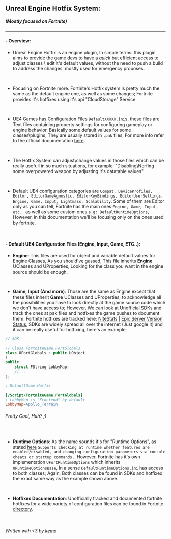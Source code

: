 ## Unreal Engine Hotfix System: 
##### (Mostly focused on Fortnite)
--- 

#### - Overview:

- Unreal Engine Hotfix is an engine plugin,
In simple terms: this plugin aims to provide the game devs to have a *quick* but efficient access to adjust classes \ edit it's default values, without the need to push a build to address the changes, mostly used for emergency proposes.
<br>

- Focusing on Fortnite more. Fortnite's Hotfix system is pretty much the same as the default engine one, as well as some changes; Fortnite provides it's hotfixes using it's api "CloudStorage" Service.
<br>

- UE4 Games has Configuration Files `DefaultXXXXX.ini`s, these files are Text files containing property settings for configuring gameplay or engine behavior. Basically some default values for some classes\plugins, They are usually stored in `.pak` files, For more info refer to the official documentation [here](https://docs.unrealengine.com/en-US/ProductionPipelines/ConfigurationFiles/index.html).
<br>


- The Hotfix System can adjust\change values in those files which can be really usefull in so much situations, for example: "Disabling\Nerfing some overpowered weapon by adjusting it's datatable values". 
<br>

- Default UE4 configuration categories are `Compat, DeviceProfiles, Editor, EditorGameAgnostic, EditorKeyBindings, EditorUserSettings, Engine, Game, Input, Lightmass, Scalability`. Some of them are Editor only as you can tell, Fortnite has the main ones `Engine, Game, Input, etc..` as well as some custom ones `e.g: DefaultRuntimeOptions`, However, in this documentation we'll be focusing only on the ones used by fortnite.
<br>

#### - Default UE4 Configuration Files (Engine, Input, Game, ETC..):

- **Engine**: This files are used for object and variable default values for Engine Classes, As you should've gussed, This file inherits **Engine** UClasses and UProperties, Looking for the class you want in the engine source should be enough.
<br>

- **Game, Input (And more)**:
Those are the same as Engine except that these files inherit **Game** UClasses and UProperties, to acknowledge all the possibilities you have to look directly at the game source code which we don't have access to; However, We can look at Unofficial SDKs and track the ones at pak files and hotfixes the game pushes to document them. Fortnite hotfixes are tracked here: [NiteStats](https://discord.gg/wJp9ZEp) | [Epic Server Version Status](https://discord.gg/z9TPuevz6s), SDKs are widely spread all over the internet (Just google it) and it can be really useful for hotfixing, here's an example: 

```cpp
// SDK

// Class FortniteGame.FortGlobals
class UFortGlobals : public UObject
{
public:
    struct FString LobbyMap;       
    //...
};
```

```ini
; DefaultGame Hotfix

[/Script/FortniteGame.FortGlobals]
; LobbyMap is "Frontend" by default
LobbyMap=Apollo_Terrain
```
###### *Pretty Cool, Huh? ;)*
<br>

- **Runtime Options**:
As the name sounds it's for "Runtime Options", as stated [here](https://docs.unrealengine.com/en-US/API/Runtime/Engine/Engine/URuntimeOptionsBase/index.html) `Supports checking at runtime whether features are enabled/disabled, and changing configuration parameters via console cheats or startup commands.`. However, Fortnite has it's own implementation `UFortRuntimeOptions` which inherits `URuntimeOptionsBase`, In a sense `DefaultRuntimeOptions.ini` has access to both classes; Again, Both classes can be found in SDKs and hotfixed the exact same way as the example shown above.
<br>

- **Hotfixes Documentation**:
Unofficially tracked and documented fortnite hotfixes for a wide variety of configuration files can be found in Fortnite [directory](/Fortnite).
<br>

###### Written with <3 by [kemo](https://github.com/kem0o)